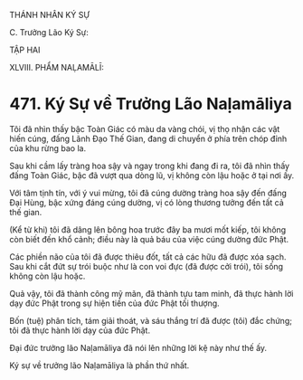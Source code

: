 THÁNH NHÂN KÝ SỰ

C. Trưởng Lão Ký Sự:

TẬP HAI

XLVIII. PHẨM NAḶAMĀLĪ:

# 471. Ký Sự về Trưởng Lão Naḷamāliya

Tôi đã nhìn thấy bậc Toàn Giác có màu da vàng chói, vị thọ nhận các vật hiến cúng, đấng Lãnh Đạo Thế Gian, đang di chuyển ở phía trên chóp đỉnh của khu rừng bao la.

Sau khi cầm lấy tràng hoa sậy và ngay trong khi đang đi ra, tôi đã nhìn thấy đấng Toàn Giác, bậc đã vượt qua dòng lũ, vị không còn lậu hoặc ở tại nơi ấy.

Với tâm tịnh tín, với ý vui mừng, tôi đã cúng dường tràng hoa sậy đến đấng Đại Hùng, bậc xứng đáng cúng dường, vị có lòng thương tưởng đến tất cả thế gian.

(Kể từ khi) tôi đã dâng lên bông hoa trước đây ba mươi mốt kiếp, tôi không còn biết đến khổ cảnh; điều này là quả báu của việc cúng dường đức Phật.

Các phiền não của tôi đã được thiêu đốt, tất cả các hữu đã được xóa sạch. Sau khi cắt đứt sự trói buộc như là con voi đực (đã được cởi trói), tôi sống không còn lậu hoặc.

Quả vậy, tôi đã thành công mỹ mãn, đã thành tựu tam minh, đã thực hành lời dạy đức Phật trong sự hiện tiền của đức Phật tối thượng.

Bốn (tuệ) phân tích, tám giải thoát, và sáu thắng trí đã được (tôi) đắc chứng; tôi đã thực hành lời dạy của đức Phật.

Đại đức trưởng lão Naḷamāliya đã nói lên những lời kệ này như thế ấy.

Ký sự về trưởng lão Naḷamāliya là phần thứ nhất.
